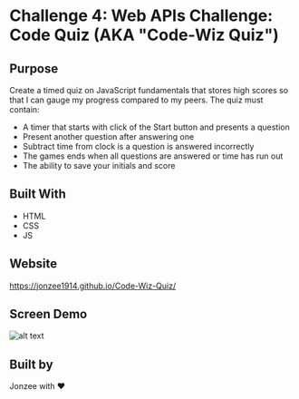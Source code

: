 # Challenge 4: Web APIs Challenge: Code Quiz (AKA "Code-Wiz Quiz")

## Purpose
Create a timed quiz on JavaScript fundamentals that stores high scores so that I can gauge my progress compared to my peers.
The quiz must contain:
* A timer that starts with click of the Start button and presents a question
* Present another question after answering one
* Subtract time from clock is a question is answered incorrectly
* The games ends when all questions are answered or time has run out
* The ability to save your initials and score

## Built With
* HTML
* CSS
* JS

## Website
https://jonzee1914.github.io/Code-Wiz-Quiz/

## Screen Demo
![alt text](https://github.com/Jonzee1914/Code-Wiz-Quiz/blob/main/Code-Wiz.gif?raw=true)

## Built by
Jonzee with ❤️ 
